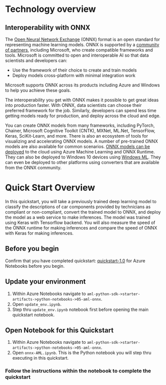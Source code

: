 # Technology overview

## Interoperability with ONNX
The [Open Neural Network Exchange](https://onnx.ai/) (ONNX) format is an open standard for representing machine learning models. ONNX is supported by a [community of partners](https://onnx.ai/supported-tools), including Microsoft, who create compatible frameworks and tools. Microsoft is committed to open and interoperable AI so that data scientists and developers can:

- Use the framework of their choice to create and train models
- Deploy models cross-platform with minimal integration work

Microsoft supports ONNX across its products including Azure and Windows to help you achieve these goals.

The interoperability you get with ONNX makes it possible to get great ideas into production faster. With ONNX, data scientists can choose their preferred framework for the job. Similarly, developers can spend less time getting models ready for production, and deploy across the cloud and edge.

You can create ONNX models from many frameworks, including PyTorch, Chainer, Microsoft Cognitive Toolkit (CNTK), MXNet, ML.Net, TensorFlow, Keras, SciKit-Learn, and more.
There is also an ecosystem of tools for visualizing and accelerating ONNX models. A number of pre-trained ONNX models are also available for common scenarios.
[ONNX models can be deployed](https://docs.microsoft.com/azure/machine-learning/service/how-to-build-deploy-onnx#deploy) to the cloud using Azure Machine Learning and ONNX Runtime. They can also be deployed to Windows 10 devices using [Windows ML](https://docs.microsoft.com/windows/ai/). They can even be deployed to other platforms using converters that are available from the ONNX community.

# Quick Start Overview
In this quickstart, you will take a previously trained deep learning model to classify the descriptions of car components provided by technicians as compliant or non-compliant, convert the trained model to ONNX, and deploy the model as a web service to make inferences. The model was trained using Keras with Tensorflow backend. You will also measure the speed of the ONNX runtime for making inferences and compare the speed of ONNX with Keras for making inferences.

## Before you begin

Confirm that you have completed quickstart: [quickstart-1.0](../../quickstart-1.0/azure-notebooks-setup) for Azure Notebooks before you begin.

## Update your environment
1. Within Azure Notebooks navigate to `aml-python-sdk->starter-artifacts->python-notebooks->05-aml-onnx`.
2. Open `update_env.ipynb`.
3. Step thru `update_env.ipynb` notebook first before opening the main quickstart notebook.

## Open Notebook for this Quickstart
1. Within Azure Notebooks navigate to `aml-python-sdk->starter-artifacts->python-notebooks->05-aml-onnx`.
2. Open `onnx-AML.ipynb`. This is the Python notebook you will step thru executing in this quickstart.

### Follow the instructions within the notebook to complete the quickstart

